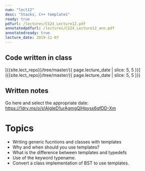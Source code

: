 ```yaml
---
num: "lect12"
desc: "Stacks, C++ templates"
ready: true
pdfurl: /lectures/CS24_Lecture12.pdf
annotatedpdfurl: /lectures/CS24_Lecture12_ann.pdf
annotatedready: true
lecture_date: 2019-11-07
---
```


## Code written in class
[{{site.lect_repo}}/tree/master/{{ page.lecture_date | slice: 5, 5 }}]({{site.lect_repo}}/tree/master/{{ page.lecture_date | slice: 5, 5 }})

## Written notes

Go here and select the appropriate date: <a href="https://1drv.ms/o/s!AlgIeD1urAgmgQlHpyss6qfDD-Xm">https://1drv.ms/o/s!AlgIeD1urAgmgQlHpyss6qfDD-Xm</a>

# Topics
* Writing generic fucntions and classes with templates
* Why and when should you use templates?
* What is the difference between templates and typedefs
* Use of the keyword typename.
* Convert a class implementation of BST to use templates.


